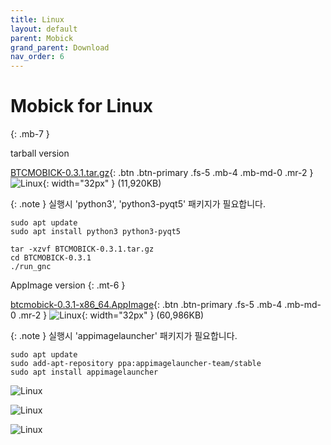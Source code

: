 ```yaml
---
title: Linux
layout: default
parent: Mobick
grand_parent: Download
nav_order: 6
---
```


# Mobick for Linux
{: .mb-7 }

tarball version

[BTCMOBICK-0.3.1.tar.gz](/html/dist/mobick/0.3.1/BTCMOBICK-0.3.1.tar.gz){: .btn .btn-primary .fs-5 .mb-4 .mb-md-0 .mr-2 }
![Linux](/html/assets/images/linux.svg){: width="32px" }
(11,920KB)

{: .note }
실행시 'python3', 'python3-pyqt5' 패키지가 필요합니다.

```shell
sudo apt update
sudo apt install python3 python3-pyqt5
```

```shell
tar -xzvf BTCMOBICK-0.3.1.tar.gz
cd BTCMOBICK-0.3.1
./run_gnc
```

AppImage version
{: .mt-6 }

[btcmobick-0.3.1-x86_64.AppImage](/html/dist/mobick/0.3.1/btcmobick-0.3.1-x86_64.AppImage){: .btn .btn-primary .fs-5 .mb-4 .mb-md-0 .mr-2 }
![Linux](/html/assets/images/linux.svg){: width="32px" }
(60,986KB)

{: .note }
실행시 'appimagelauncher' 패키지가 필요합니다.

```shell
sudo apt update
sudo add-apt-repository ppa:appimagelauncher-team/stable
sudo apt install appimagelauncher
```

![Linux](/html/assets/images/howto.linux.b1.png)

![Linux](/html/assets/images/howto.linux.b2.png)

![Linux](/html/assets/images/howto.linux.b3.png)

